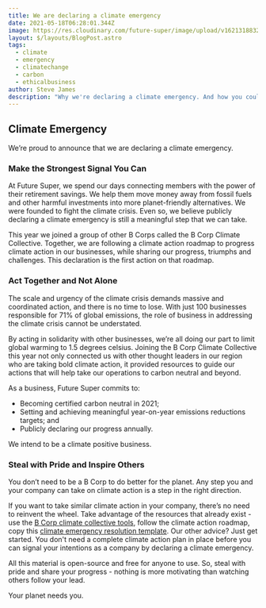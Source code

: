 ```yaml
---
title: We are declaring a climate emergency
date: 2021-05-18T06:28:01.344Z
image: https://res.cloudinary.com/future-super/image/upload/v1621318832/ClimateEmergency_01.png
layout: $/layouts/BlogPost.astro
tags:
  - climate
  - emergency
  - climatechange
  - carbon
  - ethicalbusiness
author: Steve James
description: "Why we're declaring a climate emergency. And how you could do it too. "
---
```


## **Climate Emergency**

We’re proud to announce that we are declaring a climate emergency.

### **Make the Strongest Signal You Can**

At Future Super, we spend our days connecting members with the power of their retirement savings. We help them move money away from fossil fuels and other harmful investments into more planet-friendly alternatives. We were founded to fight the climate crisis. Even so, we believe publicly declaring a climate emergency is still a meaningful step that we can take.

This year we joined a group of other B Corps called the B Corp Climate Collective. Together, we are following a climate action roadmap to progress climate action in our businesses, while sharing our progress, triumphs and challenges. This declaration is the first action on that roadmap.

### **Act Together and Not Alone**

The scale and urgency of the climate crisis demands massive and coordinated action, and there is no time to lose. With just 100 businesses responsible for 71% of global emissions, the role of business in addressing the climate crisis cannot be understated.

By acting in solidarity with other businesses, we’re all doing our part to limit global warming to 1.5 degrees celsius. Joining the B Corp Climate Collective this year not only connected us with other thought leaders in our region who are taking bold climate action, it provided resources to guide our actions that will help take our operations to carbon neutral and beyond.

As a business, Future Super commits to:

- Becoming certified carbon neutral in 2021;
- Setting and achieving meaningful year-on-year emissions reductions targets; and
- Publicly declaring our progress annually.

We intend to be a climate positive business.

### **Steal with Pride and Inspire Others**

You don’t need to be a B Corp to do better for the planet. Any step you and your company can take on climate action is a step in the right direction.

If you want to take similar climate action in your company, there’s no need to reinvent the wheel. Take advantage of the resources that already exist - use the [B Corp climate collective tools](https://www.bcorporation.com.au/climate-resources), follow the climate action roadmap, copy this [climate emergency resolution template](https://docs.google.com/document/d/1TVN_GH03j8EH_1EYnwsQEtBSxUnfeWK7d5jqCY4TYmY/edit?usp=sharing). Our other advice? Just get started. You don't need a complete climate action plan in place before you can signal your intentions as a company by declaring a climate emergency.

All this material is open-source and free for anyone to use. So, steal with pride and share your progress - nothing is more motivating than watching others follow your lead.

Your planet needs you.
